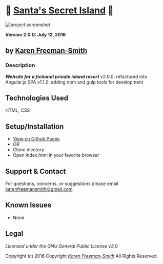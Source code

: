 # :santa: [Santa's Secret Island](http://karenfreemansmith.github.io/resort) :christmas_tree:
![project screenshot](/img/screenshot.jpg)

__Version 2.0.0: July 12, 2016__
## by [Karen Freeman-Smith](http://karenfreemansmith.github.io)

### Description
__*Website for a fictional private island resort*__
v2.0.0: refactored into Angular.js SPA
v1.1.0: adding npm and gulp tools for development

## Technologies Used
HTML, CSS

## Setup/Installation
* [View on Github Pages](https://karenfreemansmith.github.io/EpicIntroWk1-PetWebsite)
* _OR_
* Clone diectory 
* Open index.html in your favorite browser

## Support & Contact
For questions, concerns, or suggestions please email karenfreemansmith@gmail.com

## Known Issues
* None

## Legal
*Licensed under the GNU General Public License v3.0*

Copyright (c) 2016 Copyright _[Karen Freeman-Smith](https://karenfreemansmith.github.io)_ All Rights Reserved.
